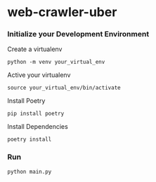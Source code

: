 # web-crawler-uber

### Initialize your Development Environment

Create a virtualenv 

`python -m venv your_virtual_env`

Active your virtualenv

`source your_virtual_env/bin/activate`

Install Poetry

`pip install poetry`

Install Dependencies

`poetry install`

### Run

`python main.py`